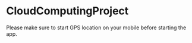 # CloudComputingProject

Please make sure to start GPS location on your mobile before starting the app.
